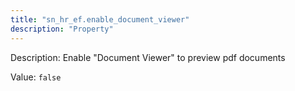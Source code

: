 ```yaml
---
title: "sn_hr_ef.enable_document_viewer"
description: "Property"
---
```


Description: Enable "Document Viewer" to preview pdf documents

Value: `false`